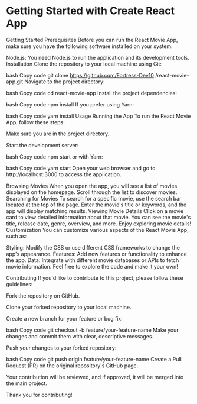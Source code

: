 # Getting Started with Create React App

Getting Started
Prerequisites
Before you can run the React Movie App, make sure you have the following software installed on your system:

Node.js: You need Node.js to run the application and its development tools.
Installation
Clone the repository to your local machine using Git:

bash
Copy code
git clone https://github.com/Fortress-Dev10 /react-movie-app.git
Navigate to the project directory:

bash
Copy code
cd react-movie-app
Install the project dependencies:

bash
Copy code
npm install
If you prefer using Yarn:

bash
Copy code
yarn install
Usage
Running the App
To run the React Movie App, follow these steps:

Make sure you are in the project directory.

Start the development server:

bash
Copy code
npm start
or with Yarn:

bash
Copy code
yarn start
Open your web browser and go to http://localhost:3000 to access the application.

Browsing Movies
When you open the app, you will see a list of movies displayed on the homepage.
Scroll through the list to discover movies.
Searching for Movies
To search for a specific movie, use the search bar located at the top of the page.
Enter the movie's title or keywords, and the app will display matching results.
Viewing Movie Details
Click on a movie card to view detailed information about that movie.
You can see the movie's title, release date, genre, overview, and more.
Enjoy exploring movie details!
Customization
You can customize various aspects of the React Movie App, such as:

Styling: Modify the CSS or use different CSS frameworks to change the app's appearance.
Features: Add new features or functionality to enhance the app.
Data: Integrate with different movie databases or APIs to fetch movie information.
Feel free to explore the code and make it your own!

Contributing
If you'd like to contribute to this project, please follow these guidelines:

Fork the repository on GitHub.

Clone your forked repository to your local machine.

Create a new branch for your feature or bug fix:

bash
Copy code
git checkout -b feature/your-feature-name
Make your changes and commit them with clear, descriptive messages.

Push your changes to your forked repository:

bash
Copy code
git push origin feature/your-feature-name
Create a Pull Request (PR) on the original repository's GitHub page.

Your contribution will be reviewed, and if approved, it will be merged into the main project.

Thank you for contributing!
